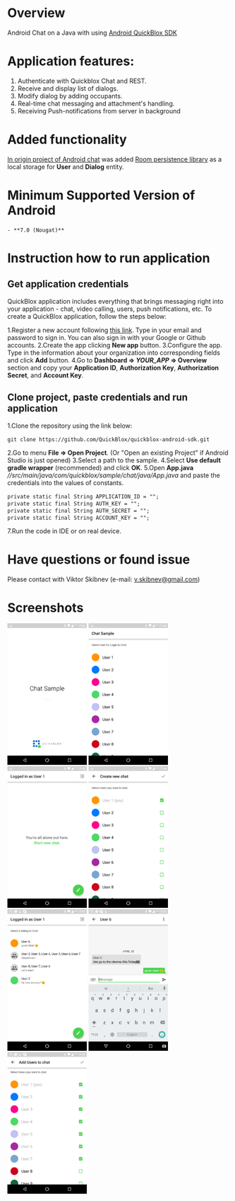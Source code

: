 # Overview
Android Chat on a Java with using [ Android QuickBlox SDK](https://docs.quickblox.com/docs/android-quick-start)

# Application features:

1. Authenticate with Quickblox Chat and REST.
2. Receive and display list of dialogs.
3. Modify dialog by adding occupants.
4. Real-time chat messaging and attachment's handling.
5. Receiving Push-notifications from server in background

# Added functionality
[In origin project of Android chat](https://github.com/QuickBlox/quickblox-android-sdk/tree/master/sample-chat-java) was added [Room persistence library](https://developer.android.com/training/data-storage/room) as a local storage for **User** and **Dialog** entity.

# Minimum Supported Version of Android
    - **7.0 (Nougat)**

# Instruction how to run application

## Get application credentials

QuickBlox application includes everything that brings messaging right into your application - chat, video calling, users, push notifications, etc. To create a     QuickBlox application, follow the steps below:

  1.Register a new account following [this link](https://admin.quickblox.com/signup). Type in your email and password to sign in. You can also sign in with your Google or Github accounts.
  2.Create the app clicking **New app** button.
  3.Configure the app. Type in the information about your organization into corresponding fields and click **Add** button.
  4.Go to **Dashboard => _YOUR_APP_ => Overview** section and copy your **Application ID**, **Authorization Key**, **Authorization Secret**, and **Account Key**.

## Clone project, paste credentials and run application

1.Clone the repository using the link below:

    git clone https://github.com/QuickBlox/quickblox-android-sdk.git

  2.Go to menu **File => Open Project**. (Or "Open an existing Project" if Android Studio is just opened)
  3.Select a path to the sample.
  4.Select **Use default gradle wrapper** (recommended) and click **OK**.
  5.Open **App.java**
     *//src/main/java/com/quickblox/sample/chat/java/App.java*
     and paste the credentials into the values of constants.

    private static final String APPLICATION_ID = "";
    private static final String AUTH_KEY = "";
    private static final String AUTH_SECRET = "";
    private static final String ACCOUNT_KEY = "";

  7.Run the code in IDE or on real device.

# Have questions or found issue
Please contact with Viktor Skibnev (e-mail: v.skibnev@gmail.com)

# Screenshots
<img src="screenshots/Chat1.png" width=180 />
<img src="screenshots/Chat2.png" width=180 />
<img src="screenshots/Chat3.png" width=180 />
<img src="screenshots/Chat4.png" width=180 />
<img src="screenshots/Chat5.png" width=180 />
<img src="screenshots/Chat6.png" width=180 />
<img src="screenshots/Chat7.png" width=180 />